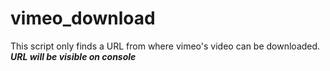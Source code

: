 # vimeo_download
This script only finds a URL from where vimeo's video can be downloaded. ***URL will be visible on console***
